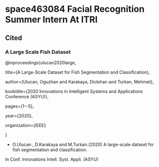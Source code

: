 # space463084 Facial Recognition Summer Intern At ITRI

## Cited 
### A Large Scale Fish Dataset
@inproceedings{ulucan2020large,

  title={A Large-Scale Dataset for Fish Segmentation and Classification},

  author={Ulucan, Oguzhan and Karakaya, Diclehan and Turkan, Mehmet},

  booktitle={2020 Innovations in Intelligent Systems and Applications Conference (ASYU)},

  pages={1--5},

  year={2020},

  organization={IEEE}

}


* O.Ulucan , D.Karakaya and M.Turkan.(2020) A large-scale dataset for fish segmentation and classification.

In Conf. Innovations Intell. Syst. Appli. (ASYU)

